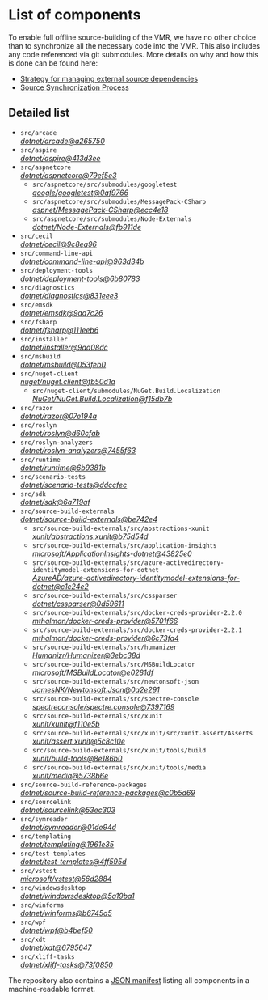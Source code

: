 ﻿# List of components

To enable full offline source-building of the VMR, we have no other choice than to synchronize all the necessary code into the VMR. This also includes any code referenced via git submodules. More details on why and how this is done can be found here:
- [Strategy for managing external source dependencies](src/arcade/Documentation/UnifiedBuild/VMR-Strategy-For-External-Source.md)
- [Source Synchronization Process](src/arcade/Documentation/UnifiedBuild/VMR-Design-And-Operation.md#source-synchronization-process)

## Detailed list

<!-- component list beginning -->
- `src/arcade`  
*[dotnet/arcade@a265750](https://github.com/dotnet/arcade/tree/a26575045adf694ecd7af6b1a310d2324ef5682b)*
- `src/aspire`  
*[dotnet/aspire@413d3ee](https://github.com/dotnet/aspire/tree/413d3ee8cf12372ead951abef360faf5c78fab25)*
- `src/aspnetcore`  
*[dotnet/aspnetcore@79ef5e3](https://github.com/dotnet/aspnetcore/tree/79ef5e329b1e31c3775a1977798253cc8f7da6cc)*
    - `src/aspnetcore/src/submodules/googletest`  
    *[google/googletest@0af9766](https://github.com/google/googletest/tree/0af976647f49ff0944c5971ae0a45d6fcdf1ecca)*
    - `src/aspnetcore/src/submodules/MessagePack-CSharp`  
    *[aspnet/MessagePack-CSharp@ecc4e18](https://github.com/aspnet/MessagePack-CSharp/tree/ecc4e18ad7a0c7db51cd7e3d2997a291ed01444d)*
    - `src/aspnetcore/src/submodules/Node-Externals`  
    *[dotnet/Node-Externals@fb911de](https://github.com/dotnet/Node-Externals/tree/fb911deddbaf7367146718374a403d393571f18a)*
- `src/cecil`  
*[dotnet/cecil@9c8ea96](https://github.com/dotnet/cecil/tree/9c8ea966df62f764523b51772763e74e71040a92)*
- `src/command-line-api`  
*[dotnet/command-line-api@963d34b](https://github.com/dotnet/command-line-api/tree/963d34b1fb712c673bfb198133d7e988182c9ef4)*
- `src/deployment-tools`  
*[dotnet/deployment-tools@6b80783](https://github.com/dotnet/deployment-tools/tree/6b80783f6743ee9f18940eb6acb7135e5c111d4b)*
- `src/diagnostics`  
*[dotnet/diagnostics@831eee3](https://github.com/dotnet/diagnostics/tree/831eee3a9e69dd886fa190a9914a7f66260c653a)*
- `src/emsdk`  
*[dotnet/emsdk@9ad7c26](https://github.com/dotnet/emsdk/tree/9ad7c262f14dc5e40a64030ade7788b36e74adf0)*
- `src/fsharp`  
*[dotnet/fsharp@111eeb6](https://github.com/dotnet/fsharp/tree/111eeb61b14b3453342b135733cc571cd1dcec3f)*
- `src/installer`  
*[dotnet/installer@9aa08dc](https://github.com/dotnet/installer/tree/9aa08dcf61d991a518f9165e4e49d3700e65b6d3)*
- `src/msbuild`  
*[dotnet/msbuild@053feb0](https://github.com/dotnet/msbuild/tree/053feb0db1845c96e2e9a60e676039d1503b916f)*
- `src/nuget-client`  
*[nuget/nuget.client@fb50d1a](https://github.com/nuget/nuget.client/tree/fb50d1a45ed10b39b5f335bc3a4bdcaea9b951cf)*
    - `src/nuget-client/submodules/NuGet.Build.Localization`  
    *[NuGet/NuGet.Build.Localization@f15db7b](https://github.com/NuGet/NuGet.Build.Localization/tree/f15db7b7c6f5affbea268632ef8333d2687c8031)*
- `src/razor`  
*[dotnet/razor@07e194a](https://github.com/dotnet/razor/tree/07e194a65a1a9f85fec3af041aace521300381b7)*
- `src/roslyn`  
*[dotnet/roslyn@d60cfab](https://github.com/dotnet/roslyn/tree/d60cfabb92b1269ad24e7bc303face107eaecf00)*
- `src/roslyn-analyzers`  
*[dotnet/roslyn-analyzers@7455f63](https://github.com/dotnet/roslyn-analyzers/tree/7455f63411369a962f769361d1a979a547756ada)*
- `src/runtime`  
*[dotnet/runtime@6b9381b](https://github.com/dotnet/runtime/tree/6b9381be09980dac0d2fc554cf478e054c005cdb)*
- `src/scenario-tests`  
*[dotnet/scenario-tests@ddccfec](https://github.com/dotnet/scenario-tests/tree/ddccfec3ccd631fb8341c8b6e4e422e8cb339aa5)*
- `src/sdk`  
*[dotnet/sdk@6a719af](https://github.com/dotnet/sdk/tree/6a719af0884316c3482aaedcb755afb9d339a416)*
- `src/source-build-externals`  
*[dotnet/source-build-externals@be742e4](https://github.com/dotnet/source-build-externals/tree/be742e4d97b36d6b2ce521938aa81988fbea7b6a)*
    - `src/source-build-externals/src/abstractions-xunit`  
    *[xunit/abstractions.xunit@b75d54d](https://github.com/xunit/abstractions.xunit/tree/b75d54d73b141709f805c2001b16f3dd4d71539d)*
    - `src/source-build-externals/src/application-insights`  
    *[microsoft/ApplicationInsights-dotnet@43825e0](https://github.com/microsoft/ApplicationInsights-dotnet/tree/43825e06a22cdfb702fc199a7ba99a7d541d48c6)*
    - `src/source-build-externals/src/azure-activedirectory-identitymodel-extensions-for-dotnet`  
    *[AzureAD/azure-activedirectory-identitymodel-extensions-for-dotnet@c1c24e2](https://github.com/AzureAD/azure-activedirectory-identitymodel-extensions-for-dotnet/tree/c1c24e29d5eeac2a2cd53fe0b5656924bdb69e3d)*
    - `src/source-build-externals/src/cssparser`  
    *[dotnet/cssparser@0d59611](https://github.com/dotnet/cssparser/tree/0d59611784841735a7778a67aa6e9d8d000c861f)*
    - `src/source-build-externals/src/docker-creds-provider-2.2.0`  
    *[mthalman/docker-creds-provider@5701f66](https://github.com/mthalman/docker-creds-provider/tree/5701f6667c1fbd805684857baaa860383bbdfed7)*
    - `src/source-build-externals/src/docker-creds-provider-2.2.1`  
    *[mthalman/docker-creds-provider@6c73fa4](https://github.com/mthalman/docker-creds-provider/tree/6c73fa4784795ae07f49305a057abf5c473d2adb)*
    - `src/source-build-externals/src/humanizer`  
    *[Humanizr/Humanizer@3ebc38d](https://github.com/Humanizr/Humanizer/tree/3ebc38de585fc641a04b0e78ed69468453b0f8a1)*
    - `src/source-build-externals/src/MSBuildLocator`  
    *[microsoft/MSBuildLocator@e0281df](https://github.com/microsoft/MSBuildLocator/tree/e0281df33274ac3c3e22acc9b07dcb4b31d57dc0)*
    - `src/source-build-externals/src/newtonsoft-json`  
    *[JamesNK/Newtonsoft.Json@0a2e291](https://github.com/JamesNK/Newtonsoft.Json/tree/0a2e291c0d9c0c7675d445703e51750363a549ef)*
    - `src/source-build-externals/src/spectre-console`  
    *[spectreconsole/spectre.console@7397169](https://github.com/spectreconsole/spectre.console/tree/7397169a2757dc3657598bdea4ac222c0f283425)*
    - `src/source-build-externals/src/xunit`  
    *[xunit/xunit@f110e5b](https://github.com/xunit/xunit/tree/f110e5bee5dfd4c08339587c9c3df9292fcb597c)*
    - `src/source-build-externals/src/xunit/src/xunit.assert/Asserts`  
    *[xunit/assert.xunit@5c8c10e](https://github.com/xunit/assert.xunit/tree/5c8c10e085eb42f39f2fe0b40c94bf56649eb0a4)*
    - `src/source-build-externals/src/xunit/tools/build`  
    *[xunit/build-tools@8e186b0](https://github.com/xunit/build-tools/tree/8e186b0f8e398796e75453f3f18952b06d29fdfd)*
    - `src/source-build-externals/src/xunit/tools/media`  
    *[xunit/media@5738b6e](https://github.com/xunit/media/tree/5738b6e86f08e0389c4392b939c20e3eca2d9822)*
- `src/source-build-reference-packages`  
*[dotnet/source-build-reference-packages@c0b5d69](https://github.com/dotnet/source-build-reference-packages/tree/c0b5d69a1a1513528c77fffff708c7502d57c35c)*
- `src/sourcelink`  
*[dotnet/sourcelink@53ec303](https://github.com/dotnet/sourcelink/tree/53ec303043f0338d9f2d57fb6e8076994a79b547)*
- `src/symreader`  
*[dotnet/symreader@01de94d](https://github.com/dotnet/symreader/tree/01de94d9718fd48c511cae276437edcd41b41fa4)*
- `src/templating`  
*[dotnet/templating@1961e35](https://github.com/dotnet/templating/tree/1961e3566f686c040d1f9076e47ebf10166ddddf)*
- `src/test-templates`  
*[dotnet/test-templates@4ff595d](https://github.com/dotnet/test-templates/tree/4ff595d7e7a51c0e16088658d6ab7de94f550328)*
- `src/vstest`  
*[microsoft/vstest@56d2884](https://github.com/microsoft/vstest/tree/56d28849af08dc3143d019694aa92f186b89d2ac)*
- `src/windowsdesktop`  
*[dotnet/windowsdesktop@5a19ba1](https://github.com/dotnet/windowsdesktop/tree/5a19ba179cfd04c8addc2c7c05310911e2ed8efa)*
- `src/winforms`  
*[dotnet/winforms@b6745a5](https://github.com/dotnet/winforms/tree/b6745a5b5075bef05415d1600a5125282410a71b)*
- `src/wpf`  
*[dotnet/wpf@b4bef50](https://github.com/dotnet/wpf/tree/b4bef50fb430302099ff79d4603ff3149ebcd8df)*
- `src/xdt`  
*[dotnet/xdt@6795647](https://github.com/dotnet/xdt/tree/67956470ccbe5a51255b5b014811076ae99ae79f)*
- `src/xliff-tasks`  
*[dotnet/xliff-tasks@73f0850](https://github.com/dotnet/xliff-tasks/tree/73f0850939d96131c28cf6ea6ee5aacb4da0083a)*
<!-- component list end -->

The repository also contains a [JSON manifest](https://github.com/dotnet/dotnet/blob/main/src/source-manifest.json) listing all components in a machine-readable format.
